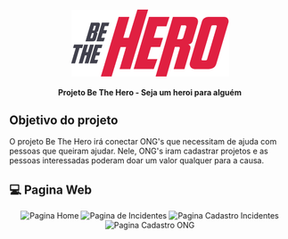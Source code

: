 <h4 align="center">
<img src="assets/logo-bethehero.png"/>
<br>
<br>
 Projeto Be The Hero - Seja um heroi para alguém
</h4>

## Objetivo do projeto 

O projeto Be The Hero irá conectar ONG's que necessitam de ajuda com pessoas que queiram ajudar.
Nele, ONG's iram cadastrar projetos e as pessoas interessadas poderam doar um valor qualquer para a causa.

## :computer: Pagina Web

<p align="center">
  <img src="" alt="Pagina Home"/>
  <img src="" alt="Pagina de Incidentes"/>
  <img src="" alt="Pagina Cadastro Incidentes"/>
  <img src="" alt="Pagina Cadastro ONG"/>
</p>
